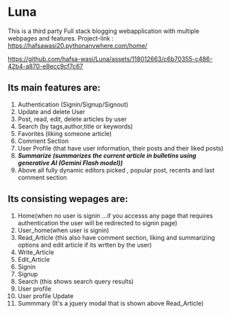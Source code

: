 # Luna
This is a third party Full stack blogging webapplication with multiple webpages and features.
Project-link : https://hafsawasi20.pythonanywhere.com/home/


https://github.com/hafsa-wasi/Luna/assets/118012663/c6b70355-c486-42b4-a870-e8ecc9cf7c67

## Its main features are:
1. Authentication (Signin/Signup/Signout)
2. Update and delete User
3. Post, read, edit, delete articles by user 
4. Search (by tags,author,title or keywords)
5. Favorites (liking someone article)
6. Comment Section
7. User Profile (that have user information, their posts and their liked posts)
8. ___Summarize (summarizes the current article in bulletins using generative AI (Gemini Flash model))___
9. Above all fully dynamic editors picked , popular post, recents and last comment section

## Its consisting wepages are:
1. Home(when no user is signin ...if you accesss any page that requires authentication the user will be redirected to signin page)
2. User_home(when user is signin)
3. Read_Article (this also have comment section, liking and summarizing options and edit article if its wrtten by the user)
4. Write_Article
5. Edit_Article
6. Signin
7. Signup
8. Search (this shows search query results)
9. User profile
10. User profile Update
11. Summmary (It's a jquery modal that is shown above Read_Article)




